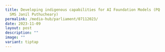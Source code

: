 ```yaml
---
title: Developing indigenous capabilities for AI Foundation Models (PQ Reply by
  SMS Janil Puthucheary)
permalink: /media-hub/parliament/07112023/
date: 2023-11-09
layout: post
description: ""
image: ""
variant: tiptap
---
```

